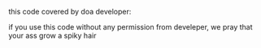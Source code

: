 this code covered by doa developer:

if you use this code without any permission from develeper, we pray that your ass grow a spiky hair
